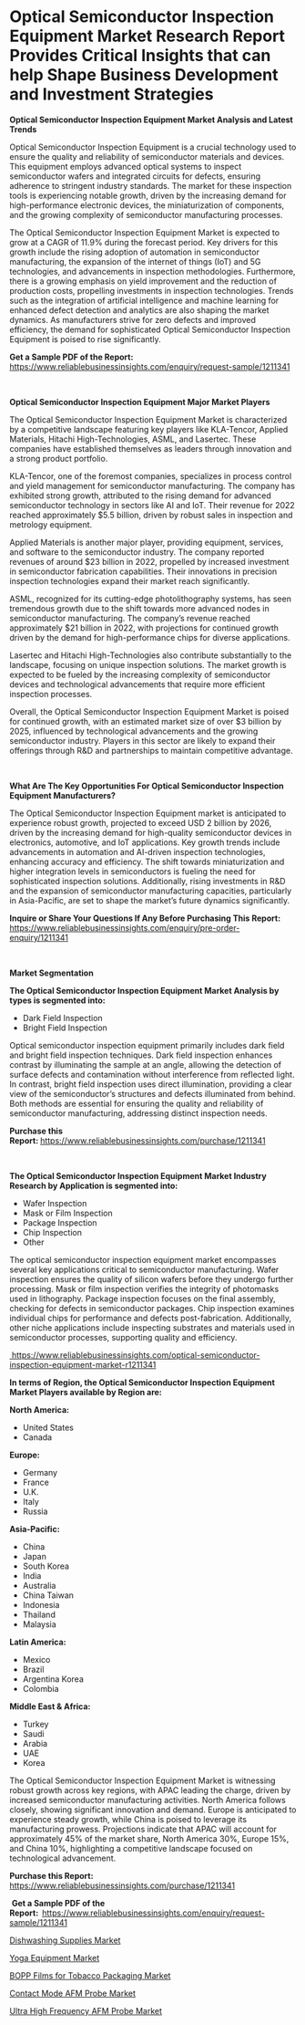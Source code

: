 <p><h1>Optical Semiconductor Inspection Equipment Market Research Report Provides Critical Insights that can help Shape Business Development and Investment Strategies</h1></p><p><strong>Optical Semiconductor Inspection Equipment Market Analysis and Latest Trends</strong></p>
<p><p>Optical Semiconductor Inspection Equipment is a crucial technology used to ensure the quality and reliability of semiconductor materials and devices. This equipment employs advanced optical systems to inspect semiconductor wafers and integrated circuits for defects, ensuring adherence to stringent industry standards. The market for these inspection tools is experiencing notable growth, driven by the increasing demand for high-performance electronic devices, the miniaturization of components, and the growing complexity of semiconductor manufacturing processes.</p><p>The Optical Semiconductor Inspection Equipment Market is expected to grow at a CAGR of 11.9% during the forecast period. Key drivers for this growth include the rising adoption of automation in semiconductor manufacturing, the expansion of the internet of things (IoT) and 5G technologies, and advancements in inspection methodologies. Furthermore, there is a growing emphasis on yield improvement and the reduction of production costs, propelling investments in inspection technologies. Trends such as the integration of artificial intelligence and machine learning for enhanced defect detection and analytics are also shaping the market dynamics. As manufacturers strive for zero defects and improved efficiency, the demand for sophisticated Optical Semiconductor Inspection Equipment is poised to rise significantly.</p></p>
<p><strong>Get a Sample PDF of the Report:&nbsp;</strong> <a href="https://www.reliablebusinessinsights.com/enquiry/request-sample/1211341?utm_campaign=1094&utm_medium=2&utm_source=Github&utm_content=ia&utm_term=05102024&utm_id=optical-semiconductor-inspection-equipment">https://www.reliablebusinessinsights.com/enquiry/request-sample/1211341</a></p>
<p>&nbsp;</p>
<p><strong>Optical Semiconductor Inspection Equipment Major Market Players</strong></p>
<p><p>The Optical Semiconductor Inspection Equipment Market is characterized by a competitive landscape featuring key players like KLA-Tencor, Applied Materials, Hitachi High-Technologies, ASML, and Lasertec. These companies have established themselves as leaders through innovation and a strong product portfolio.</p><p>KLA-Tencor, one of the foremost companies, specializes in process control and yield management for semiconductor manufacturing. The company has exhibited strong growth, attributed to the rising demand for advanced semiconductor technology in sectors like AI and IoT. Their revenue for 2022 reached approximately $5.5 billion, driven by robust sales in inspection and metrology equipment.</p><p>Applied Materials is another major player, providing equipment, services, and software to the semiconductor industry. The company reported revenues of around $23 billion in 2022, propelled by increased investment in semiconductor fabrication capabilities. Their innovations in precision inspection technologies expand their market reach significantly.</p><p>ASML, recognized for its cutting-edge photolithography systems, has seen tremendous growth due to the shift towards more advanced nodes in semiconductor manufacturing. The company’s revenue reached approximately $21 billion in 2022, with projections for continued growth driven by the demand for high-performance chips for diverse applications.</p><p>Lasertec and Hitachi High-Technologies also contribute substantially to the landscape, focusing on unique inspection solutions. The market growth is expected to be fueled by the increasing complexity of semiconductor devices and technological advancements that require more efficient inspection processes.</p><p>Overall, the Optical Semiconductor Inspection Equipment Market is poised for continued growth, with an estimated market size of over $3 billion by 2025, influenced by technological advancements and the growing semiconductor industry. Players in this sector are likely to expand their offerings through R&D and partnerships to maintain competitive advantage.</p></p>
<p>&nbsp;</p>
<p><strong>What Are The Key Opportunities For Optical Semiconductor Inspection Equipment Manufacturers?</strong></p>
<p><p>The Optical Semiconductor Inspection Equipment market is anticipated to experience robust growth, projected to exceed USD 2 billion by 2026, driven by the increasing demand for high-quality semiconductor devices in electronics, automotive, and IoT applications. Key growth trends include advancements in automation and AI-driven inspection technologies, enhancing accuracy and efficiency. The shift towards miniaturization and higher integration levels in semiconductors is fueling the need for sophisticated inspection solutions. Additionally, rising investments in R&D and the expansion of semiconductor manufacturing capacities, particularly in Asia-Pacific, are set to shape the market’s future dynamics significantly.</p></p>
<p><strong>Inquire or Share Your Questions If Any Before Purchasing This Report:</strong> <a href="https://www.reliablebusinessinsights.com/enquiry/pre-order-enquiry/1211341?utm_campaign=1094&utm_medium=2&utm_source=Github&utm_content=ia&utm_term=05102024&utm_id=optical-semiconductor-inspection-equipment">https://www.reliablebusinessinsights.com/enquiry/pre-order-enquiry/1211341</a></p>
<p>&nbsp;</p>
<p><strong>Market Segmentation</strong></p>
<p><strong>The Optical Semiconductor Inspection Equipment Market Analysis by types is segmented into:</strong></p>
<p><ul><li>Dark Field Inspection</li><li>Bright Field Inspection</li></ul></p>
<p><p>Optical semiconductor inspection equipment primarily includes dark field and bright field inspection techniques. Dark field inspection enhances contrast by illuminating the sample at an angle, allowing the detection of surface defects and contamination without interference from reflected light. In contrast, bright field inspection uses direct illumination, providing a clear view of the semiconductor’s structures and defects illuminated from behind. Both methods are essential for ensuring the quality and reliability of semiconductor manufacturing, addressing distinct inspection needs.</p></p>
<p><strong>Purchase this Report:&nbsp;</strong><a href="https://www.reliablebusinessinsights.com/purchase/1211341?utm_campaign=1094&utm_medium=2&utm_source=Github&utm_content=ia&utm_term=05102024&utm_id=optical-semiconductor-inspection-equipment">https://www.reliablebusinessinsights.com/purchase/1211341</a></p>
<p>&nbsp;</p>
<p><strong>The Optical Semiconductor Inspection Equipment Market Industry Research by Application is segmented into:</strong></p>
<p><ul><li>Wafer Inspection</li><li>Mask or Film Inspection</li><li>Package Inspection</li><li>Chip Inspection</li><li>Other</li></ul></p>
<p><p>The optical semiconductor inspection equipment market encompasses several key applications critical to semiconductor manufacturing. Wafer inspection ensures the quality of silicon wafers before they undergo further processing. Mask or film inspection verifies the integrity of photomasks used in lithography. Package inspection focuses on the final assembly, checking for defects in semiconductor packages. Chip inspection examines individual chips for performance and defects post-fabrication. Additionally, other niche applications include inspecting substrates and materials used in semiconductor processes, supporting quality and efficiency.</p></p>
<p><a href="https://www.reliablebusinessinsights.com/optical-semiconductor-inspection-equipment-market-r1211341?utm_campaign=1094&utm_medium=2&utm_source=Github&utm_content=ia&utm_term=05102024&utm_id=optical-semiconductor-inspection-equipment">&nbsp;https://www.reliablebusinessinsights.com/optical-semiconductor-inspection-equipment-market-r1211341</a></p>
<p><strong>In terms of Region, the Optical Semiconductor Inspection Equipment Market Players available by Region are:</strong></p>
<p>
    <p> <strong> North America: </strong>
        <ul>
            <li>United States</li>
            <li>Canada</li>
        </ul>
        </p> 
    <p> <strong> Europe: </strong>
        <ul>
            <li>Germany</li>
            <li>France</li>
            <li>U.K.</li>
            <li>Italy</li>
            <li>Russia</li>
        </ul>
        </p> 
    <p> <strong> Asia-Pacific: </strong>
        <ul>
            <li>China</li>
            <li>Japan</li>
            <li>South Korea</li>
            <li>India</li>
            <li>Australia</li>
            <li>China Taiwan</li>
            <li>Indonesia</li>
            <li>Thailand</li>
            <li>Malaysia</li>
        </ul>
        </p> 
    <p> <strong> Latin America: </strong>
        <ul>
            <li>Mexico</li>
            <li>Brazil</li>
            <li>Argentina Korea</li>
            <li>Colombia</li>
        </ul>
        </p> 
    <p> <strong> Middle East & Africa: </strong>
        <ul>
            <li>Turkey</li>
            <li>Saudi</li>
            <li>Arabia</li>
            <li>UAE</li>
            <li>Korea</li>
        </ul>
    </p>
    </p>
<p><p>The Optical Semiconductor Inspection Equipment Market is witnessing robust growth across key regions, with APAC leading the charge, driven by increased semiconductor manufacturing activities. North America follows closely, showing significant innovation and demand. Europe is anticipated to experience steady growth, while China is poised to leverage its manufacturing prowess. Projections indicate that APAC will account for approximately 45% of the market share, North America 30%, Europe 15%, and China 10%, highlighting a competitive landscape focused on technological advancement.</p></p>
<p><strong>Purchase this Report: </strong><a href="https://www.reliablebusinessinsights.com/purchase/1211341?utm_campaign=1094&utm_medium=2&utm_source=Github&utm_content=ia&utm_term=05102024&utm_id=optical-semiconductor-inspection-equipment">https://www.reliablebusinessinsights.com/purchase/1211341</a></p>
<p>&nbsp;<strong>Get a Sample PDF of the Report:&nbsp;&nbsp;</strong><a href="https://www.reliablebusinessinsights.com/enquiry/request-sample/1211341?utm_campaign=1094&utm_medium=2&utm_source=Github&utm_content=ia&utm_term=05102024&utm_id=optical-semiconductor-inspection-equipment">https://www.reliablebusinessinsights.com/enquiry/request-sample/1211341</a></p>
<p><strong></strong></p>
<p><p><a href="https://www.linkedin.com/pulse/dishwashing-supplies-market-trends-insights-type-application-hp3nc?utm_campaign=1094&utm_medium=2&utm_source=Github&utm_content=ia&utm_term=05102024&utm_id=optical-semiconductor-inspection-equipment">Dishwashing Supplies Market</a></p><p><a href="https://www.linkedin.com/pulse/future-ready-strategic-insights-global-yoga-equipment-4rhfc?utm_campaign=1094&utm_medium=2&utm_source=Github&utm_content=ia&utm_term=05102024&utm_id=optical-semiconductor-inspection-equipment">Yoga Equipment Market</a></p><p><a href="https://github.com/SotoRodolfo12/Market-Research-Report-List-1/blob/main/bopp-films-for-tobacco-packaging-market.md?utm_campaign=1094&utm_medium=2&utm_source=Github&utm_content=ia&utm_term=05102024&utm_id=optical-semiconductor-inspection-equipment">BOPP Films for Tobacco Packaging Market</a></p><p><a href="https://issuu.com/reportprime-2/docs/contact-mode-afm-probe-market-size-_2c15332b62aea5?utm_campaign=1094&utm_medium=2&utm_source=Github&utm_content=ia&utm_term=05102024&utm_id=optical-semiconductor-inspection-equipment">Contact Mode AFM Probe Market</a></p><p><a href="https://issuu.com/reportprime-2/docs/ultra-high-frequency-afm-probe-mark_a718357aba024d?utm_campaign=1094&utm_medium=2&utm_source=Github&utm_content=ia&utm_term=05102024&utm_id=optical-semiconductor-inspection-equipment">Ultra High Frequency AFM Probe Market</a></p></p>